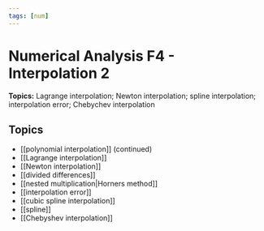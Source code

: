 ```yaml
---
tags: [num]
---
```

# Numerical Analysis F4 - Interpolation 2
**Topics:** Lagrange interpolation; Newton interpolation; spline interpolation; interpolation error; Chebychev interpolation

## Topics
- [[polynomial interpolation]] (continued)
- [[Lagrange interpolation]]
- [[Newton interpolation]]
- [[divided differences]] 
- [[nested multiplication|Horners method]]
- [[interpolation error]]
- [[cubic spline interpolation]] 
- [[spline]] 
- [[Chebyshev interpolation]] 